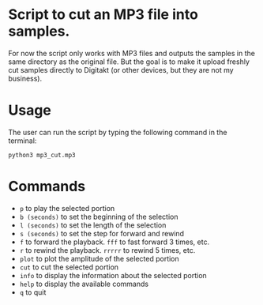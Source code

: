 # Script to cut an MP3  file into samples.

For now the script only works with MP3 files and outputs the samples in the same directory as the original file.
But the goal is to make it upload freshly cut samples directly to Digitakt (or other devices, but they are not my business).

# Usage
The user can run the script by typing the following command in the terminal:
```
python3 mp3_cut.mp3
```

# Commands
* `p` to play the selected portion
* `b (seconds)` to set the beginning of the selection
* `l (seconds)` to set the length of the selection
* `s (seconds)` to set the step for forward and rewind
* `f` to forward the playback. `fff` to fast forward 3 times, etc.
* `r` to rewind the playback. `rrrrr` to rewind 5 times, etc.
* `plot` to plot the amplitude of the selected portion
* `cut` to cut the selected portion
* `info` to display the information about the selected portion
* `help` to display the available commands
* `q` to quit